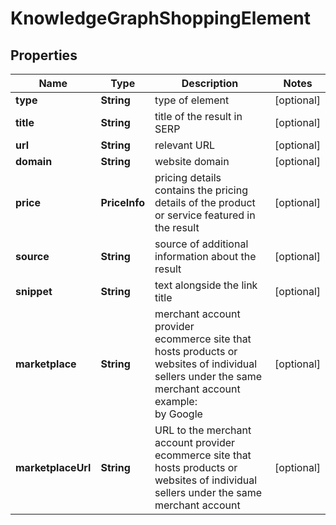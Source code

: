 # KnowledgeGraphShoppingElement


## Properties

| Name | Type | Description | Notes |
|------------ | ------------- | ------------- | -------------|
**type** | **String** | type of element |[optional]|
**title** | **String** | title of the result in SERP |[optional]|
**url** | **String** | relevant URL |[optional]|
**domain** | **String** | website domain |[optional]|
**price** | **PriceInfo** | pricing details<br>contains the pricing details of the product or service featured in the result |[optional]|
**source** | **String** | source of additional information about the result |[optional]|
**snippet** | **String** | text alongside the link title |[optional]|
**marketplace** | **String** | merchant account provider<br>ecommerce site that hosts products or websites of individual sellers under the same merchant account<br>example:<br>by Google |[optional]|
**marketplaceUrl** | **String** | URL to the merchant account provider<br>ecommerce site that hosts products or websites of individual sellers under the same merchant account |[optional]|